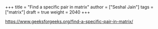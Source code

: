 +++
title = "Find a specific pair in matrix"
author = ["Seshal Jain"]
tags = ["matrix"]
draft = true
weight = 2040
+++

<https://www.geeksforgeeks.org/find-a-specific-pair-in-matrix/>
